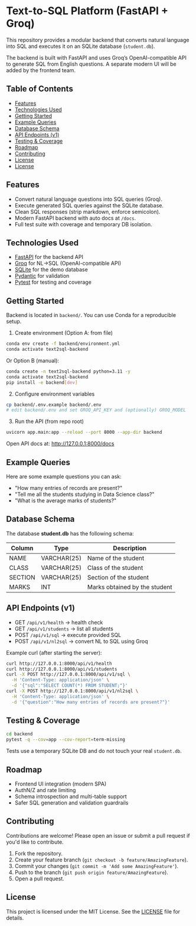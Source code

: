 # Text-to-SQL Platform (FastAPI + Groq)

This repository provides a modular backend that converts natural language into SQL and executes it on an SQLite database (`student.db`).

The backend is built with FastAPI and uses Groq’s OpenAI-compatible API to generate SQL from English questions. A separate modern UI will be added by the frontend team.

## Table of Contents

- [Features](#features)
- [Technologies Used](#technologies-used)
- [Getting Started](#getting-started)
- [Example Queries](#example-queries)
- [Database Schema](#database-schema)
- [API Endpoints (v1)](#api-endpoints-v1)
- [Testing & Coverage](#testing--coverage)
- [Roadmap](#roadmap)
- [Contributing](#contributing)
- [License](#license)
- [License](#license)

## Features

- Convert natural language questions into SQL queries (Groq).
- Execute generated SQL queries against the SQLite database.
- Clean SQL responses (strip markdown, enforce semicolon).
- Modern FastAPI backend with auto docs at `/docs`.
- Full test suite with coverage and temporary DB isolation.

## Technologies Used

- [FastAPI](https://fastapi.tiangolo.com/) for the backend API
- [Groq](https://groq.com/) for NL→SQL (OpenAI-compatible API)
- [SQLite](https://www.sqlite.org/) for the demo database
- [Pydantic](https://docs.pydantic.dev/) for validation
- [Pytest](https://docs.pytest.org/) for testing and coverage

## Getting Started

Backend is located in `backend/`. You can use Conda for a reproducible setup.

1) Create environment (Option A: from file)
```bash
conda env create -f backend/environment.yml
conda activate text2sql-backend
```

Or Option B (manual):
```bash
conda create -n text2sql-backend python=3.11 -y
conda activate text2sql-backend
pip install -e backend[dev]
```

2) Configure environment variables
```bash
cp backend/.env.example backend/.env
# edit backend/.env and set GROQ_API_KEY and (optionally) GROQ_MODEL
```

3) Run the API (from repo root)
```bash
uvicorn app.main:app --reload --port 8000 --app-dir backend
```

Open API docs at: http://127.0.0.1:8000/docs

## Example Queries

Here are some example questions you can ask:

- "How many entries of records are present?"
- "Tell me all the students studying in Data Science class?"
- "What is the average marks of students?"

## Database Schema

The database **student.db** has the following schema:

| Column  | Type    | Description                          |
|---------|---------|--------------------------------------|
| NAME    | VARCHAR(25) | Name of the student                  |
| CLASS   | VARCHAR(25) | Class of the student                 |
| SECTION | VARCHAR(25) | Section of the student               |
| MARKS   | INT     | Marks obtained by the student        |

## API Endpoints (v1)

- GET `/api/v1/health` → health check
- GET `/api/v1/students` → list all students
- POST `/api/v1/sql` → execute provided SQL
- POST `/api/v1/nl2sql` → convert NL to SQL using Groq

Example curl (after starting the server):
```bash
curl http://127.0.0.1:8000/api/v1/health
curl http://127.0.0.1:8000/api/v1/students
curl -X POST http://127.0.0.1:8000/api/v1/sql \
  -H 'Content-Type: application/json' \
  -d '{"sql":"SELECT COUNT(*) FROM STUDENT;"}'
curl -X POST http://127.0.0.1:8000/api/v1/nl2sql \
  -H 'Content-Type: application/json' \
  -d '{"question":"How many entries of records are present?"}'
```

## Testing & Coverage

```bash
cd backend
pytest -q --cov=app --cov-report=term-missing
```

Tests use a temporary SQLite DB and do not touch your real `student.db`.

## Roadmap

- Frontend UI integration (modern SPA)
- AuthN/Z and rate limiting
- Schema introspection and multi-table support
- Safer SQL generation and validation guardrails

## Contributing

Contributions are welcome! Please open an issue or submit a pull request if you'd like to contribute.

1. Fork the repository.
2. Create your feature branch (`git checkout -b feature/AmazingFeature`).
3. Commit your changes (`git commit -m 'Add some AmazingFeature'`).
4. Push to the branch (`git push origin feature/AmazingFeature`).
5. Open a pull request.

## License

This project is licensed under the MIT License. See the [LICENSE](LICENSE) file for details.


